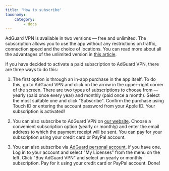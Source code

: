 ```yaml
---
title: 'How to subscribe'
taxonomy:
    category:
        - docs
---
```


AdGuard VPN is available in two versions — free and unlimited. The subscription allows you to use the app without any restrictions on traffic, connection speed and the choice of locations. You can read more about all the advantages of the unlimited version in [this article](http://kb.adguard.com/en/vpn/adguard-vpn-general/free-and-full-versions).

If you have decided to activate a paid subscription to AdGuard VPN, there are three ways to do this:

1. The first option is through an in-app purchase in the app itself. To do this, go to AdGuard VPN and click on the arrow in the upper-right corner of the screen. There are two types of subscriptions to choose from — yearly (paid once every year) and monthly (paid once a month). Select the most suitable one and click "Subscribe". Confirm the purchase using Touch ID or entering the account password from your Apple ID. Your subscription is activated!

2. You can also subscribe to AdGuard VPN on [our website](https://adguard-vpn.com/license.html). Choose a convenient subscription option (yearly or monthly) and enter the email address to which the payment receipt will be sent. You can pay for your subscription using your credit card or PayPal account.

3. You can also subscribe via [AdGuard personal account](https://my.adguard.com/main.html), if you have one. Log in to your account and select "My Licenses" from the menu on the left. Click "Buy AdGuard VPN" and select an yearly or monthly subscription. Pay for it using your credit card or PayPal account. Done!